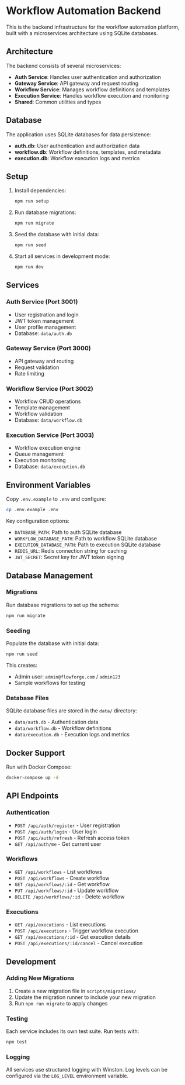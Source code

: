 # Workflow Automation Backend

This is the backend infrastructure for the workflow automation platform, built with a microservices architecture using SQLite databases.

## Architecture

The backend consists of several microservices:

- **Auth Service**: Handles user authentication and authorization
- **Gateway Service**: API gateway and request routing
- **Workflow Service**: Manages workflow definitions and templates
- **Execution Service**: Handles workflow execution and monitoring
- **Shared**: Common utilities and types

## Database

The application uses SQLite databases for data persistence:

- **auth.db**: User authentication and authorization data
- **workflow.db**: Workflow definitions, templates, and metadata
- **execution.db**: Workflow execution logs and metrics

## Setup

1. Install dependencies:
   ```bash
   npm run setup
   ```

2. Run database migrations:
   ```bash
   npm run migrate
   ```

3. Seed the database with initial data:
   ```bash
   npm run seed
   ```

4. Start all services in development mode:
   ```bash
   npm run dev
   ```

## Services

### Auth Service (Port 3001)
- User registration and login
- JWT token management
- User profile management
- Database: `data/auth.db`

### Gateway Service (Port 3000)
- API gateway and routing
- Request validation
- Rate limiting

### Workflow Service (Port 3002)
- Workflow CRUD operations
- Template management
- Workflow validation
- Database: `data/workflow.db`

### Execution Service (Port 3003)
- Workflow execution engine
- Queue management
- Execution monitoring
- Database: `data/execution.db`

## Environment Variables

Copy `.env.example` to `.env` and configure:

```bash
cp .env.example .env
```

Key configuration options:

- `DATABASE_PATH`: Path to auth SQLite database
- `WORKFLOW_DATABASE_PATH`: Path to workflow SQLite database
- `EXECUTION_DATABASE_PATH`: Path to execution SQLite database
- `REDIS_URL`: Redis connection string for caching
- `JWT_SECRET`: Secret key for JWT token signing

## Database Management

### Migrations
Run database migrations to set up the schema:
```bash
npm run migrate
```

### Seeding
Populate the database with initial data:
```bash
npm run seed
```

This creates:
- Admin user: `admin@flowforge.com` / `admin123`
- Sample workflows for testing

### Database Files
SQLite database files are stored in the `data/` directory:
- `data/auth.db` - Authentication data
- `data/workflow.db` - Workflow definitions
- `data/execution.db` - Execution logs and metrics

## Docker Support

Run with Docker Compose:

```bash
docker-compose up -d
```

## API Endpoints

### Authentication
- `POST /api/auth/register` - User registration
- `POST /api/auth/login` - User login
- `POST /api/auth/refresh` - Refresh access token
- `GET /api/auth/me` - Get current user

### Workflows
- `GET /api/workflows` - List workflows
- `POST /api/workflows` - Create workflow
- `GET /api/workflows/:id` - Get workflow
- `PUT /api/workflows/:id` - Update workflow
- `DELETE /api/workflows/:id` - Delete workflow

### Executions
- `GET /api/executions` - List executions
- `POST /api/executions` - Trigger workflow execution
- `GET /api/executions/:id` - Get execution details
- `POST /api/executions/:id/cancel` - Cancel execution

## Development

### Adding New Migrations
1. Create a new migration file in `scripts/migrations/`
2. Update the migration runner to include your new migration
3. Run `npm run migrate` to apply changes

### Testing
Each service includes its own test suite. Run tests with:
```bash
npm test
```

### Logging
All services use structured logging with Winston. Log levels can be configured via the `LOG_LEVEL` environment variable.